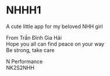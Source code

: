 # NHHH1
A cute little app for my beloved NHH girl 

From Trần Đình Gia Hải <br />
Hope you all can find peace on your way <br />
Be strong, take care <br />

N Performance <br />
NK2S2NHH
